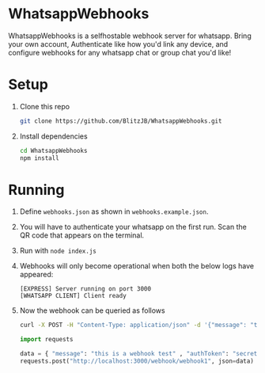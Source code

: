 # WhatsappWebhooks
WhatsappWebhooks is a selfhostable webhook server for whatsapp. Bring your own account, Authenticate like how you'd link any device, and configure webhooks for any whatsapp chat or group chat you'd like!

# Setup
1. Clone this repo
    ```bash
    git clone https://github.com/BlitzJB/WhatsappWebhooks.git
    ```

2. Install dependencies
    ```bash
    cd WhatsappWebhooks
    npm install
    ```

# Running
1. Define `webhooks.json` as shown in `webhooks.example.json`.

2. You will have to authenticate your whatsapp on the first run. Scan the QR code that appears on the terminal.

3. Run with `node index.js`

4. Webhooks will only become operational when both the below logs have appeared:
    ```
    [EXPRESS] Server running on port 3000
    [WHATSAPP CLIENT] Client ready
    ```

5. Now the webhook can be queried as follows
    ```bash
    curl -X POST -H "Content-Type: application/json" -d '{"message": "this is a webhook test", "authToken": "secret token"}' http://localhost:3000/webhook/webhook1
    ```
    ```python
    import requests

    data = { "message": "this is a webhook test" , "authToken": "secret token"}
    requests.post("http://localhost:3000/webhook/webhook1", json=data)
    ```